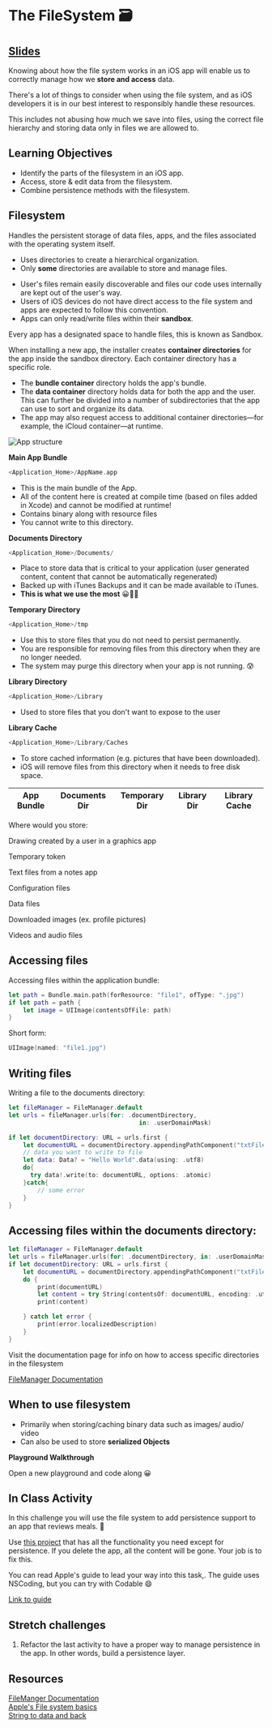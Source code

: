 <!-- Run this slideshow via the following command: -->
<!-- reveal-md README.md -w -->


<!-- .slide: class="header" -->

# The FileSystem 🗃

## [Slides](https://make-school-courses.github.io/MOB-2.1-Local-Persistence-in-iOS/Slides/Lesson4/README.html ':ignore')

<!-- > -->

Knowing about how the file system works in an iOS app will enable us to correctly manage how we **store and access** data.

There's a lot of things to consider when using the file system, and as iOS developers it is in our best interest to responsibly handle these resources.

This includes not abusing how much we save into files, using the correct file hierarchy and storing data only in files we are allowed to.

<!-- > -->

## Learning Objectives

- Identify the parts of the filesystem in an iOS app.
- Access, store & edit data from the filesystem.
- Combine persistence methods with the filesystem.

<!-- > -->

## Filesystem

Handles the persistent storage of data files, apps, and the files associated with the operating system itself.

- Uses directories to create a hierarchical organization.
- Only **some** directories are available to store and manage files.

<!-- > -->

- User's files remain easily discoverable and files our code uses internally are kept out of the user's way.
- Users of iOS devices do not have direct access to the file system and apps are expected to follow this convention.
- Apps can only read/write files within their **sandbox**.

Every app has a designated space to handle files, this is known as Sandbox.

<!-- > -->

When installing a new app, the installer creates **container directories** for the app inside the sandbox directory. Each container directory has a specific role.

- The **bundle container** directory holds the app's bundle.  
- The **data container** directory holds data for both the app and the user. This can further be divided into a number of subdirectories that the app can use to sort and organize its data.
- The app may also request access to additional container directories—for example, the iCloud container—at runtime.

<!-- > -->

![App structure](app-structure.png)

<!-- > -->

**Main App Bundle**

```swift
<Application_Home>/AppName.app
```

- This is the main bundle of the App.
- All of the content here is created at compile time (based on files added in Xcode) and cannot be modified at runtime!
- Contains binary along with resource files
- You cannot write to this directory.

<!-- > -->

**Documents Directory**

```swift
<Application_Home>/Documents/
```

- Place to store data that is critical to your application
(user generated content, content that cannot be automatically
regenerated)
- Backed up with iTunes Backups and it can be
made available to iTunes.
- **This is what we use the most** 😀👍🏼

<!-- > -->

**Temporary Directory**

```swift
<Application_Home>/tmp
```

- Use this to store files that you do not need to persist
permanently.
- You are responsible for removing files from this
directory when they are no longer needed.
- The system may purge this directory when your app is not running. 😰

<!-- > -->

**Library Directory**

```swift
<Application_Home>/Library
```

- Used to store files that you don't want to expose to the user

<!-- > -->

**Library Cache**

```swift
<Application_Home>/Library/Caches
```

- To store cached information (e.g. pictures that have been downloaded).
- iOS will remove files from this directory when it needs to free
disk space.

<!-- > -->

| App Bundle | Documents Dir  | Temporary Dir | Library Dir | Library Cache |
| -------- | --------- | ------ | ------ | ------ |

Where would you store:

<p class="fragment fade-up">Drawing created by a user in a graphics app</p>
<p class="fragment fade-up">Temporary token</p>
<p class="fragment fade-up">Text files from a notes app</p>
<p class="fragment fade-up">Configuration files</p>
<p class="fragment fade-up">Data files</p>
<p class="fragment fade-up">Downloaded images (ex. profile pictures)</p>
<p class="fragment fade-up">Videos and audio files</p>


<!-- > -->

## Accessing files

Accessing files within the application bundle:

```swift
let path = Bundle.main.path(forResource: "file1", ofType: ".jpg")
if let path = path {
    let image = UIImage(contentsOfFile: path)
}
```
Short form:
```swift
UIImage(named: "file1.jpg")
```

<!-- > -->

## Writing files

Writing a file to the documents directory:

```swift
let fileManager = FileManager.default
let urls = fileManager.urls(for: .documentDirectory,
                                    in: .userDomainMask)

if let documentDirectory: URL = urls.first {
    let documentURL = documentDirectory.appendingPathComponent("txtFile.txt")
    // data you want to write to file
    let data: Data? = "Hello World".data(using: .utf8)
    do{
      try data!.write(to: documentURL, options: .atomic)
    }catch{
        // some error    
    }
}
```

<!-- > -->

## Accessing files within the documents directory:


```swift
let fileManager = FileManager.default
let urls = fileManager.urls(for: .documentDirectory, in: .userDomainMask)
if let documentDirectory: URL = urls.first {
    let documentURL = documentDirectory.appendingPathComponent("txtFile.txt")
    do {
        print(documentURL)
        let content = try String(contentsOf: documentURL, encoding: .utf8)
        print(content)

    } catch let error {
        print(error.localizedDescription)
    }
}
 ```

<!-- > -->

Visit the documentation page for info on how to access specific directories in the filesystem

[FileManager Documentation](https://developer.apple.com/documentation/foundation/filemanager)

<!-- > -->

## When to use filesystem

- Primarily when storing/caching binary data such as images/ audio/ video
- Can also be used to store **serialized Objects**

<!-- > -->

**Playground Walkthrough**

Open a new playground and code along 😀

<!-- > -->

## In Class Activity

In this challenge you will use the file system to add persistence support to an app that reviews meals. 🍜

Use [this project](https://developer.apple.com/sample-code/swift/downloads/08_ImplementEditAndDeleteBehavior.zip) that has all the functionality you need except for persistence. If you delete the app, all the content will be gone. Your job is to fix this.

<!-- > -->

You can read Apple's guide to lead your way into this task,. The guide uses NSCoding, but you can try with Codable 😄

[Link to guide](https://developer.apple.com/library/archive/referencelibrary/GettingStarted/DevelopiOSAppsSwift/PersistData.html#//apple_ref/doc/uid/TP40015214-CH14-SW1)

<!--Clone/Download the repo below to get started:

[Bundle Challenge - Robo Profiles](https://github.com/Product-College-Labs/RoboProfiles) -->

<!-- > -->

## Stretch challenges

1. Refactor the last activity to have a proper way to manage persistence in the app. In other words, build a persistence layer.

<!-- > -->

## Resources

[FileManger Documentation](https://developer.apple.com/documentation/foundation/filemanager)<br>
[Apple's File system basics](https://developer.apple.com/library/archive/documentation/FileManagement/Conceptual/FileSystemProgrammingGuide/FileSystemOverview/FileSystemOverview.html)<br>
[String to data and back](https://www.objc.io/blog/2018/02/13/string-to-data-and-back/)
